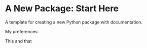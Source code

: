 # A New Package: Start Here

A template for creating a new Python package with documentation.

My preferences:

This and that
